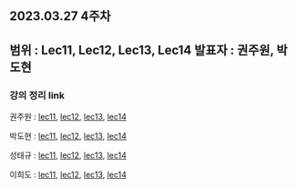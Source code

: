 ## 2023.03.27 4주차
범위 : Lec11, Lec12, Lec13, Lec14
발표자 : 권주원, 박도현
---
### 강의 정리 link

권주원 : [lec11](https://well-catsup-c9c.notion.site/Lec-11-Matrix-Spaces-Rank-1-Small-World-Graphs-1401df0df03243b295e0ff1450e44bbc), [lec12](https://well-catsup-c9c.notion.site/Lec-12-Graphs-Networks-Incidence-Matrices-cb6a33d03041488c91b7fb8058eacda8), [lec13](https://well-catsup-c9c.notion.site/Lec-13-Quiz-1-Review-7d04e040e63a4f558fa4ca0bfab584a9), [lec14](https://well-catsup-c9c.notion.site/Lec-14-Orthogonal-vectors-and-Subspaces-270d18374b834babb5404a4da0418c51)

박도현 : [lec11](https://dohlab.tistory.com/18), [lec12](https://dohlab.tistory.com/19), [lec13](https://dohlab.tistory.com/21), [lec14](https://dohlab.tistory.com/20)

성태규 : [lec11](https://velog.io/@tag_you/선형대수학-11장), [lec12](https://velog.io/@tag_you/선형대수학-12장), [lec13](), [lec14]()

이희도 : [lec11](https://acoustic-nasturtium-0b2.notion.site/Linear-algebra-lecture11-b1d68b8b7b5040b49ddf4d6c21e0ea34), [lec12](https://acoustic-nasturtium-0b2.notion.site/Linear-algebra-lecture12-9c10eb7c4e204d29874e1dc0d321fa86), [lec13](https://acoustic-nasturtium-0b2.notion.site/Linear-algebra-lecture13-38dbb1ad8bfe4d6db884cf33d3a60cf8), [lec14](https://acoustic-nasturtium-0b2.notion.site/Linear-algebra-lecture14-935ffb7f178f4006a136e55f190ad4cb)
